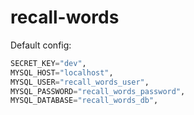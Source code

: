 # recall-words

Default config:

```python
SECRET_KEY="dev",
MYSQL_HOST="localhost",
MYSQL_USER="recall_words_user",
MYSQL_PASSWORD="recall_words_password",
MYSQL_DATABASE="recall_words_db",
```
